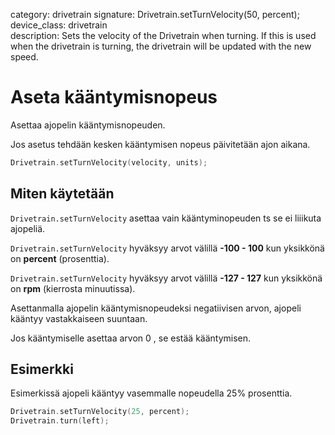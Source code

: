 category: drivetrain
signature: Drivetrain.setTurnVelocity(50, percent);  
device_class: drivetrain  
description: Sets the velocity of the Drivetrain when turning. If this is used when the drivetrain is turning, the drivetrain will be updated with the new speed.  

# Aseta kääntymisnopeus

Asettaa ajopelin kääntymisnopeuden. 

Jos asetus tehdään kesken kääntymisen nopeus päivitetään ajon aikana.

```cpp
Drivetrain.setTurnVelocity(velocity, units);
```

## Miten käytetään

`Drivetrain.setTurnVelocity` asettaa vain kääntyminopeuden ts se ei liiikuta ajopeliä. 

`Drivetrain.setTurnVelocity` hyväksyy arvot välillä **-100 - 100** kun yksikkönä on **percent** (prosenttia).

`Drivetrain.setTurnVelocity` hyväksyy arvot välillä **-127 - 127** kun yksikkönä on **rpm** (kierrosta minuutissa).

Asettanmalla ajopelin kääntymisnopeudeksi negatiivisen arvon, ajopeli kääntyy vastakkaiseen suuntaan.

Jos kääntymiselle asettaa arvon 0 , se estää kääntymisen.

## Esimerkki

Esimerkissä ajopeli kääntyy vasemmalle nopeudella 25% prosenttia.

```cpp
Drivetrain.setTurnVelocity(25, percent);
Drivetrain.turn(left);
```

<advanced>
</advanced>
